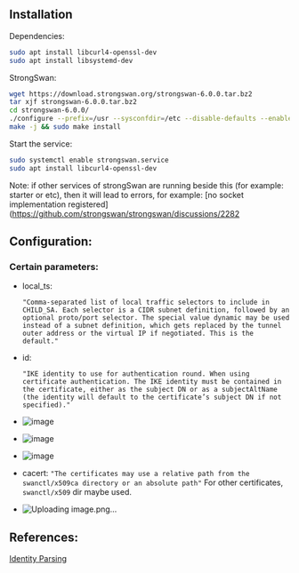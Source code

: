 ## Installation

Dependencies:
```sh
sudo apt install libcurl4-openssl-dev
sudo apt install libsystemd-dev
```
StrongSwan:
```sh
wget https://download.strongswan.org/strongswan-6.0.0.tar.bz2
tar xjf strongswan-6.0.0.tar.bz2
cd strongswan-6.0.0/
./configure --prefix=/usr --sysconfdir=/etc --disable-defaults --enable-silent-rules --enable-charon --enable-systemd --enable-ikev2 --enable-vici --enable-swanctl --enable-nonce --enable-random --enable-drbg --enable-openssl --enable-curl  --enable-pem --enable-x509 --enable-constraints --enable-revocation --enable-pki --enable-pubkey --enable-socket-default --enable-kernel-netlink --enable-resolve --enable-eap-identity --enable-eap-md5 --enable-eap-dynamic --enable-eap-tls --enable-updown --enable-sha2 --enable-pkcs11 --enable-hmac --enable-gcm --enable-hmac --enable-ml
make -j && sudo make install
```
Start the service:
```sh
sudo systemctl enable strongswan.service
sudo apt install libcurl4-openssl-dev
```

Note: if other services of strongSwan are running beside this (for example: starter or etc), then it will lead to errors, for example: [no socket implementation registered](https://github.com/strongswan/strongswan/discussions/2282

## Configuration:

### Certain parameters:
- local_ts:

  `"Comma-separated list of local traffic selectors to include in CHILD_SA. Each selector is a CIDR subnet definition, followed by an optional proto/port selector. The special value dynamic may be used instead of a subnet definition, which gets replaced by the tunnel outer address or the virtual IP if negotiated. This is the default."
  `

- id:

  `"IKE identity to use for authentication round. When using certificate authentication. The IKE identity must be contained in the certificate, either as the subject DN or as a subjectAltName (the identity will default to the certificate’s subject DN if not specified)."
  `

- ![image](https://github.com/user-attachments/assets/4c802dc0-cdff-4e18-9a3a-69745c803176)

- ![image](https://github.com/user-attachments/assets/22fc49c5-ab01-4388-a9ed-21f7bc173e1a)

- ![image](https://github.com/user-attachments/assets/135f7612-1743-478c-ba11-4cfa167dbf1f)

- cacert: `"The certificates may use a relative path from the swanctl/x509ca directory or an absolute path"` For other certificates, `swanctl/x509` dir maybe used.
- ![Uploading image.png…]()

### 

## References:
[Identity Parsing](https://docs.strongswan.org/docs/latest/config/identityParsing.html)

